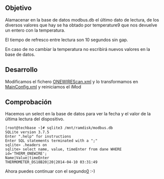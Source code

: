 ## Objetivo

Alamacenar en la base de datos modbus.db el último dato de lectura, de los diversos valores que hay se ha obtado por temperature9 que nos devuelve un entero con la temperatura.

El tiempo de refresco entre lectura son 10 segundos sin gap.

En caso de no cambiar la temperatura no escribirá nuevos valores en la base de datos.

## Desarrollo

Modificamos el fichero [ONEWIREScan.xml](../ONEWIREScan.xml) y lo transformamos en [MainConfig.xml](MainConfig.xml) y reiniciamos el iMod

## Comprobación

Hacemos un select en la base de datos para ver la fecha y el valor de la última lectura del dispositivo.


```
[root@techbase ~]# sqlite3 /mnt/ramdisk/modbus.db
SQLite version 3.7.5
Enter ".help" for instructions
Enter SQL statements terminated with a ";"
sqlite> .headers on
sqlite> select name, value, timeEnter from dane WHERE id='THERM_ONEWIRE';
Name|Value|timeEnter
THERMOMETER_DS18B20|20|2014-04-10 03:31:49
```

Ahora puedes continuar con el segundo[0] :-)

[0]: ../segundo